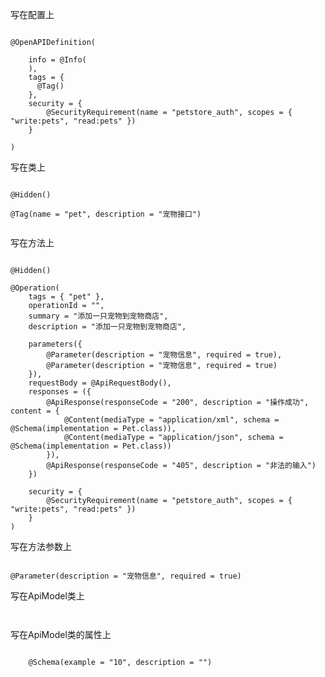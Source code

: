 
写在配置上

```shell script

@OpenAPIDefinition(

    info = @Info(
    ),
    tags = {
      @Tag()
    },
    security = {
        @SecurityRequirement(name = "petstore_auth", scopes = { "write:pets", "read:pets" })
    }

)

```




写在类上

```shell script

@Hidden()

@Tag(name = "pet", description = "宠物接口")


````

写在方法上

```shell script

@Hidden()

@Operation(
    tags = { "pet" },
    operationId = "",
    summary = "添加一只宠物到宠物商店",
    description = "添加一只宠物到宠物商店",

    parameters({
        @Parameter(description = "宠物信息", required = true),
        @Parameter(description = "宠物信息", required = true)
    }),
    requestBody = @ApiRequestBody(),
    responses = ({
        @ApiResponse(responseCode = "200", description = "操作成功", content = {
            @Content(mediaType = "application/xml", schema = @Schema(implementation = Pet.class)),
            @Content(mediaType = "application/json", schema = @Schema(implementation = Pet.class))
        }),
        @ApiResponse(responseCode = "405", description = "非法的输入")
    })

    security = {
        @SecurityRequirement(name = "petstore_auth", scopes = { "write:pets", "read:pets" })
    }
)

```

写在方法参数上

```shell script

@Parameter(description = "宠物信息", required = true)

```

写在ApiModel类上

```shell script


```


写在ApiModel类的属性上


```shell script

	@Schema(example = "10", description = "")

```
















